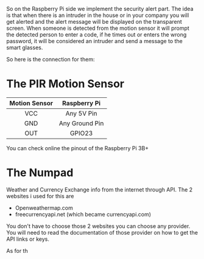 So on the Raspberry Pi side we implement the security alert part.
The idea is that when there is an intruder in the house or in your company you will get alerted
and the alert message will be displayed on the transparent screen. When someone is detected from the motion sensor
it will prompt the detected person to enter a code, if he times out or enters the wrong password, 
it will be considered an intruder and send a message to the smart glasses.

So here is the connection for them:

# The PIR Motion Sensor

|     Motion Sensor     |     Raspberry Pi   |
| :-------------: | :-------------: |
|     VCC      |       Any 5V Pin      |
|     GND       |      Any Ground Pin      |
|     OUT       |       GPIO23     |

You can check online the pinout of the Raspberry Pi 3B+

# The Numpad





Weather and Currency Exchange info from the internet through API. 
The 2 websites i used for this are 

- Openweathermap.com
- freecurrencyapi.net (which became currencyapi.com)

You don't have to choose those 2 websites you can choose any provider. You will need to read the documentation of those provider on how to get the API links or keys.

As for th
